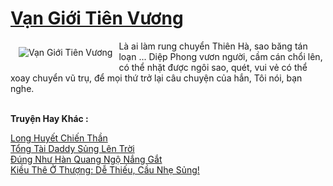 <a href="https://truyenwiki.net/van-gioi-tien-vuong.35183/" title="Vạn Giới Tiên Vương"><h1>Vạn Giới Tiên Vương</h1></a><div style="display:table"><img align="right" style="float: left; padding: 10px;" src="https://truyenwiki.net/a/img/str/src/35183.jpg" alt="Vạn Giới Tiên Vương">Là ai làm rung chuyển Thiên Hà, sao băng tán loạn ... Diệp Phong vươn người, cầm cán chổi lên, có thể nhặt được ngôi sao, quét, vui vẻ có thể xoay chuyển vũ trụ, để mọi thứ trở lại câu chuyện của hắn, Tôi nói, bạn nghe.</div><p><br><b>Truyện Hay Khác :</b></p><a href="https://truyenwiki.net/long-huyet-chien-than.35522/" alt="Long Huyết Chiến Thần">Long Huyết Chiến Thần</a><br/><a href="https://github.com/nownovels/topcv/tree/master/truyenhay/36803" alt="Tổng Tài Daddy Sủng Lên Trời">Tổng Tài Daddy Sủng Lên Trời</a><br/><a href="https://sangtacviet.wordpress.com/2020/10/22/dung-nhu-han-quang-ngo-nang-gat/" alt="Đúng Như Hàn Quang Ngộ Nắng Gắt">Đúng Như Hàn Quang Ngộ Nắng Gắt</a><br/><a href="https://sangtacviet.wordpress.com/2020/10/22/kieu-the-o-thuong-de-thieu-cau-nhe-sung/" alt="Kiều Thê Ở Thượng: Dễ Thiếu, Cầu Nhẹ Sủng!">Kiều Thê Ở Thượng: Dễ Thiếu, Cầu Nhẹ Sủng!</a><br/>